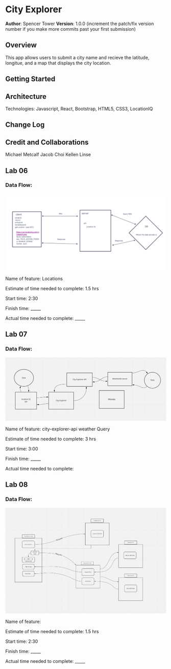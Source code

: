 # City Explorer

**Author**: Spencer Tower
**Version**: 1.0.0 (increment the patch/fix version number if you make more commits past your first submission)

## Overview
This app allows users to submit a city name and recieve the latitude, longitue, and a map that displays the city location.


## Getting Started
<!-- What are the steps that a user must take in order to build this app on their own machine and get it running? -->

## Architecture
<!-- Provide a detailed description of the application design. What technologies (languages, libraries, etc) you're using, and any other relevant design information. -->
Technologies: Javascript, React, Bootstrap, HTML5, CSS3, LocationIQ

## Change Log
<!-- Use this area to document the iterative changes made to your application as each feature is successfully implemented. Use time stamps. Here's an example:

01-01-2001 4:59pm - Application now has a fully-functional express server, with a GET route for the location resource. -->

## Credit and Collaborations
<!-- Give credit (and a link) to other people or resources that helped you build this application. -->
Michael Metcalf
Jacob Choi
Kellen Linse

## Lab 06 

### Data Flow:

![Lab 06 Data Flow](img/lab06_dataflow.png)

Name of feature: Locations

Estimate of time needed to complete: 1.5 hrs

Start time: 2:30

Finish time: _____

Actual time needed to complete: _____


## Lab 07 

### Data Flow:

![Lab 07 Data Flow](img/lab07_dataflow.png)

Name of feature: city-explorer-api weather Query

Estimate of time needed to complete: 3 hrs

Start time: 3:00

Finish time: _____

Actual time needed to complete: 


## Lab 08 

### Data Flow:

![Lab 08 Data Flow](img/lab08_dataflow.png)

Name of feature: 

Estimate of time needed to complete: 1.5 hrs

Start time: 2:30

Finish time: _____

Actual time needed to complete: _____
